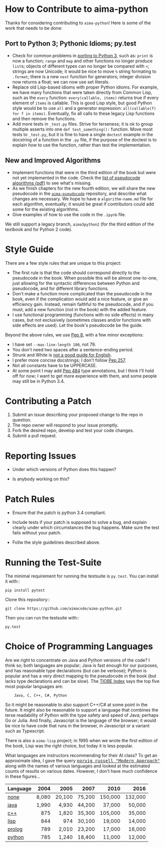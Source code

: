 How to Contribute to aima-python
==========================

Thanks for considering contributing to `aima-python`! Here is some of the work that needs to be done:

## Port to Python 3; Pythonic Idioms; py.test

- Check for common problems in [porting to Python 3](http://python3porting.com/problems.html), such as: `print` is now a function; `range` and `map` and other functions no longer produce `list`s; objects of different types can no longer be compared with `<`; strings are now Unicode; it would be nice to move `%` string formating to `.format`; there is a new `next` function for generators; integer division now returns a float; we can now use set literals.
- Replace old Lisp-based idioms with proper Python idioms. For example, we have many functions that were taken directly from Common Lisp, such as the `every` function: `every(callable, items)` returns true if every element of `items` is callable. This is good Lisp style, but good Python style would be to use `all` and a generator expression: `all(callable(f) for f in items)`. Eventually, fix all calls to these legacy Lisp functions and then remove the functions.
- Add more tests in `_test.py` files. Strive for terseness; it is ok to group multiple asserts into one `def test_something():` function. Move most tests to `_test.py`, but it is fine to have a single `doctest` example in the docstring of a function in the `.py` file, if the purpose of the doctest is to explain how to use the function, rather than test the implementation.

## New and Improved Algorithms

- Implement functions that were in the third edition of the book but were not yet implemented in the code. Check the [list of pseudocode algorithms (pdf)](https://github.com/aimacode/pseudocode/blob/master/algorithms.pdf) to see what's missing.
- As we finish chapters for the new fourth edition, we will share the new pseudocode in the [`aima-pseudocode`](https://github.com/aimacode/aima-pseudocode) repository, and describe what changes are necessary.
We hope to have a `algorithm-name.md` file for each algorithm, eventually; it would be great if contributors could add some for the existing algorithms.
- Give examples of how to use the code in the `.ipynb` file.

We still support a legacy branch, `aima3python2` (for the third edition of the textbook and for Python 2 code). 

# Style Guide

There are a few style rules that are unique to this project:

- The first rule is that the code should correspond directly to the pseudocode in the book. When possible this will be almost one-to-one, just allowing for the syntactic differences between Python and pseudocode, and for different library functions.
- Don't make a function more complicated than the pseudocode in the book, even if the complication would add a nice feature, or give an efficiency gain. Instead, remain faithful to the pseudocode, and if you must, add a new function (not in the book) with the added feature.
- I use functional programming (functions with no side effects) in many cases, but not exclusively (sometimes classes and/or functions with side effects are used). Let the book's pseudocode be the guide.

Beyond the above rules, we use [Pep 8](https://www.python.org/dev/peps/pep-0008), with a few minor exceptions:

- I have set `--max-line-length 100`, not 79.
- You don't need two spaces after a sentence-ending period.
- Strunk and White is [not a good guide for English](http://chronicle.com/article/50-Years-of-Stupid-Grammar/25497).
- I prefer more concise docstrings; I don't follow [Pep 257](https://www.python.org/dev/peps/pep-0257/).
- Not all constants have to be UPPERCASE.
- At some point I may add [Pep 484](https://www.python.org/dev/peps/pep-0484/) type annotations, but I think I'll hold off for now;
  I want to get more experience with them, and some people may still be in Python 3.4.


Contributing a Patch
====================

1. Submit an issue describing your proposed change to the repo in question.
1. The repo owner will respond to your issue promptly.
1. Fork the desired repo, develop and test your code changes.
1. Submit a pull request.

Reporting Issues
================

- Under which versions of Python does this happen?

- Is anybody working on this?

Patch Rules
===========

- Ensure that the patch is python 3.4 compliant.

- Include tests if your patch is supposed to solve a bug, and explain
  clearly under which circumstances the bug happens. Make sure the test fails
  without your patch.

- Follw the style guidelines described above.

Running the Test-Suite
=====================

The minimal requirement for running the testsuite is ``py.test``.  You can
install it with::

    pip install pytest

Clone this repository::

    git clone https://github.com/aimacode/aima-python.git

Then you can run the testsuite with::

    py.test

# Choice of Programming Languages

Are we right to concentrate on Java and Python versions of the code? I think so; both languages are popular; Java is
fast enough for our purposes, and has reasonable type declarations (but can be verbose); Python is popular and has a very direct mapping to the pseudocode in the book (but lacks type declarations and can be slow). The [TIOBE Index](http://www.tiobe.com/tiobe_index) says the top five most popular languages are:

        Java, C, C++, C#, Python

So it might be reasonable to also support C++/C# at some point in the future. It might also be reasonable to support a language that combines the terse readability of Python with the type safety and speed of Java; perhaps Go or Julia. And finally, Javascript is the language of the browser; it would be nice to have code that runs in the browser, in Javascript or a variant such as Typescript.

There is also a `aima-lisp` project; in 1995 when we wrote the first edition of the book, Lisp was the right choice, but today it is less popular.

What languages are instructors recommending for their AI class? To get an approximate idea, I gave the query <tt>[norvig russell "Modern Approach"](https://www.google.com/webhp#q=russell%20norvig%20%22modern%20approach%22%20java)</tt> along with the names of various languages and looked at the estimated counts of results on
various dates. However, I don't have much confidence in these figures...

|Language  |2004  |2005  |2007  |2010  |2016  |
|--------  |----: |----: |----: |----: |----: |
|[none](http://www.google.com/search?q=norvig+russell+%22Modern+Approach%22)|8,080|20,100|75,200|150,000|132,000|
|[java](http://www.google.com/search?q=java+norvig+russell+%22Modern+Approach%22)|1,990|4,930|44,200|37,000|50,000|
|[c++](http://www.google.com/search?q=c%2B%2B+norvig+russell+%22Modern+Approach%22)|875|1,820|35,300|105,000|35,000|
|[lisp](http://www.google.com/search?q=lisp+norvig+russell+%22Modern+Approach%22)|844|974|30,100|19,000|14,000|
|[prolog](http://www.google.com/search?q=prolog+norvig+russell+%22Modern+Approach%22)|789|2,010|23,200|17,000|16,000|
|[python](http://www.google.com/search?q=python+norvig+russell+%22Modern+Approach%22)|785|1,240|18,400|11,000|12,000|
